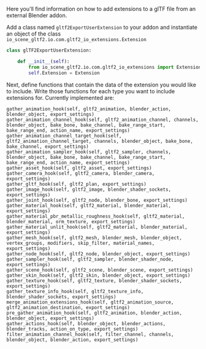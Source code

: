 Here you'll find information on how to add extensions to a glTF file from an external Blender addon.

Add a class named `gltf2ExportUserExtension` to your addon and instantiate an object of the class `io_scene_gltf2.io.com.gltf2_io_extensions.Extension`

```python
class glTF2ExportUserExtension:

    def __init__(self):
        from io_scene_gltf2.io.com.gltf2_io_extensions import Extension
        self.Extension = Extension
```

Next, define functions that contain the data of the extension you would like to include. Write those functions for each type you want to include extensions for. Currently implemented are:

```
gather_animation_hook(self, gltf2_animation, blender_action, blender_object, export_settings)
gather_animation_channel_hook(self, gltf2_animation_channel, channels, blender_object, bake_bone, bake_channel, bake_range_start, bake_range_end, action_name, export_settings)
gather_animation_channel_target_hook(self, gltf2_animation_channel_target, channels, blender_object, bake_bone, bake_channel, export_settings)
gather_animation_sampler_hook(self, gltf2_sampler, channels, blender_object, bake_bone, bake_channel, bake_range_start, bake_range_end, action_name, export_settings)
gather_asset_hook(self, gltf2_asset, export_settings)
gather_camera_hook(self, gltf2_camera, blender_camera, export_settings)
gather_gltf_hook(self, gltf2_plan, export_settings)
gather_image_hook(self, gltf2_image, blender_shader_sockets, export_settings)
gather_joint_hook(self, gltf2_node, blender_bone, export_settings)
gather_material_hook(self, gltf2_material, blender_material, export_settings)
gather_material_pbr_metallic_roughness_hook(self, gltf2_material, blender_material, orm_texture, export_settings)
gather_material_unlit_hook(self, gltf2_material, blender_material, export_settings)
gather_mesh_hook(self, gltf2_mesh, blender_mesh, blender_object, vertex_groups, modifiers, skip_filter, material_names, export_settings)
gather_node_hook(self, gltf2_node, blender_object, export_settings)
gather_sampler_hook(self, gltf2_sampler, blender_shader_node, export_settings)
gather_scene_hook(self, gltf2_scene, blender_scene, export_settings)
gather_skin_hook(self, gltf2_skin, blender_object, export_settings)
gather_texture_hook(self, gltf2_texture, blender_shader_sockets, export_settings)
gather_texture_info_hook(self, gltf2_texture_info, blender_shader_sockets, export_settings)
merge_animation_extensions_hook(self, gltf2_animation_source, gltf2_animation_destination, export_settings)
pre_gather_animation_hook(self, gltf2_animation, blender_action, blender_object, export_settings)
gather_actions_hook(self, blender_object, blender_actions, blender_tracks, action_on_type, export_settings)
filter_animation_channel_hook(self, filter_channel, channels, blender_object, blender_action, export_settings)
```
